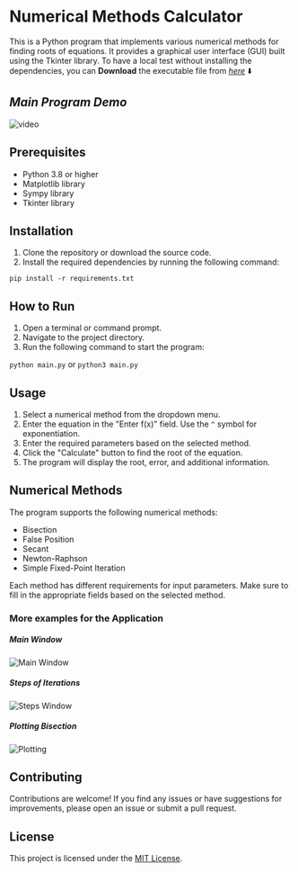 # Numerical Methods Calculator

This is a Python program that implements various numerical methods for finding roots of equations. It provides a graphical user interface (GUI) built using the Tkinter library.
To have a local test without installing the dependencies, you can **Download** the executable file from _[here](https://drive.google.com/file/d/1EDOGNFoxFUou9Hp3Du2oVkKoiXEK0PvL/view?usp=sharing)_ ⬇️

## _Main Program Demo_
![video](https://github.com/AntonAshraf/Materials/blob/main/Numerical/NumericalProject.gif)

## Prerequisites

- Python 3.8 or higher
- Matplotlib library
- Sympy library
- Tkinter library

## Installation

1. Clone the repository or download the source code.
2. Install the required dependencies by running the following command:

```pip install -r requirements.txt```

## How to Run

1. Open a terminal or command prompt.
2. Navigate to the project directory.
3. Run the following command to start the program:

```python main.py``` or ```python3 main.py```

## Usage

1. Select a numerical method from the dropdown menu.
2. Enter the equation in the "Enter f(x)" field. Use the `^` symbol for exponentiation.
3. Enter the required parameters based on the selected method.
4. Click the "Calculate" button to find the root of the equation.
5. The program will display the root, error, and additional information.

## Numerical Methods

The program supports the following numerical methods:

- Bisection
- False Position
- Secant
- Newton-Raphson
- Simple Fixed-Point Iteration

Each method has different requirements for input parameters. Make sure to fill in the appropriate fields based on the selected method.

### More examples for the Application

##### Main Window
![Main Window](https://github.com/AntonAshraf/Materials/blob/main/Numerical/main_window.png)
##### Steps of Iterations
![Steps Window](https://github.com/AntonAshraf/Materials/blob/main/Numerical/stepsOfIteration.png)
##### Plotting Bisection
![Plotting](https://github.com/AntonAshraf/Materials/blob/main/Numerical/Plotting.gif)

## Contributing

Contributions are welcome! If you find any issues or have suggestions for improvements, please open an issue or submit a pull request.

## License

This project is licensed under the [MIT License](LICENSE).
